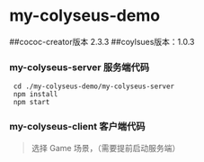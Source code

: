 # my-colyseus-demo

##cococ-creator版本 2.3.3
##coylsues版本：1.0.3



### my-colyseus-server 服务端代码
```shell
 cd ./my-colyseus-demo/my-colyseus-server
 npm install
 npm start
```

### my-colyseus-client 客户端代码
 > 选择 Game 场景，（需要提前启动服务端）
    
